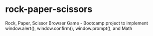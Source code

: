 # rock-paper-scissors
Rock, Paper, Scissor Browser Game - Bootcamp project to implement window.alert(), window.confirm(), window.prompt(), and Math
